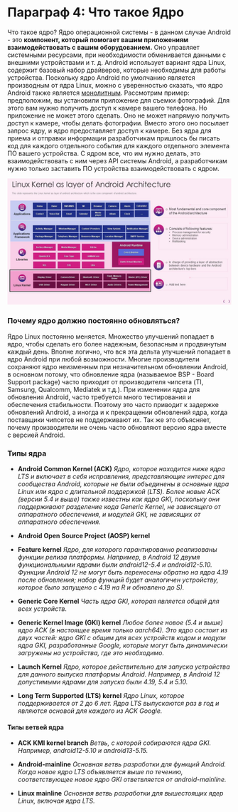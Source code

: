 # Параграф 4: Что такое Ядро

Что такое ядро? Ядро операционной системы - в данном случае Android - это **компонент, который помогает вашим приложениям взаимодействовать с вашим оборудованием.** Оно управляет системными ресурсами, при необходимости обменивается данными с внешними устройствами и т. д. Android использует вариант ядра Linux, содержит базовый набор драйверов, которые необходимы для работы устройства. Поскольку ядро Android по умолчанию является производным от ядра Linux, можно с уверенностью сказать, что ядро Android также является [монолитным](https://ru.wikipedia.org/wiki/%D0%9C%D0%BE%D0%BD%D0%BE%D0%BB%D0%B8%D1%82%D0%BD%D0%BE%D0%B5_%D1%8F%D0%B4%D1%80%D0%BE). Рассмотрим пример: предположим, вы установили приложение для съемки фотографий. Для этого вам нужно получить доступ к камере вашего телефона. Но приложение не может этого сделать. Оно не может напрямую получить доступ к камере, чтобы делать фотографии. Вместо этого оно посылает запрос ядру, и ядро предоставляет доступ к камере. Без ядра для приема и отправки информации разработчикам пришлось бы писать код для каждого отдельного события для каждого отдельного элемента ПО вашего устройства. С ядром все, что им нужно делать, это взаимодействовать с ним через API системы Android, а разработчикам нужно только заставить ПО устройства взаимодействовать с ядром.

![Представление наглядно](images/1.png)



### Почему ядро должно постоянно обновляться?

Ядро Linux постоянно меняется. Множество улучшений попадает в ядро, чтобы сделать его более надежным, безопасным и продвинутым каждый день. Вполне логично, что вся эта дельта улучшений попадает в ядро Android при любой возможности. Многие производители сохраняют ядро неизменным при незначительном обновлении Android, в основном потому, что обновление ядра (называемое BSP - Board Support package) часто приходит от производителя чипсета (TI, Samsung, Qualcomm, Mediatek и т.д.). При изменении ядра для обновления Android, часто требуется много тестирования и обеспечения стабильности. Поэтому это часто приводит к задержке обновлений Android, а иногда и к прекращении обновлений ядра, когда поставщики чипсетов не поддерживают их.
Так же это объясняет, почему производители не очень часто обновляют версию ядра вместе с версией Android.



### Типы ядра 

- **Android Common Kernel (ACK)**
  *Ядро, которое находится ниже ядра LTS и включает в себя исправления, представляющие интерес для сообщества Android, которые не были объединены в основные ядра Linux или ядра с длительной поддержкой (LTS). Более новые ACK (версии 5.4 и выше) также известны как ядра GKI, поскольку они поддерживают разделение кода Generic Kernel, не зависящего от аппаратного обеспечения, и модулей GKI, не зависящих от аппаратного обеспечения.*

- **Android Open Source Project (AOSP) kernel**

- **Feature kernel**
  *Ядро, для которого гарантированно реализованы функции релиза платформы. Например, в Android 12 двумя функциональными ядрами были android12-5.4 и android12-5.10. Функции Android 12 не могут быть перенесены обратно на ядра 4.19 после обновления; набор функций будет аналогичен устройству, которое было запущено с 4.19 на R и обновлено до S).*
  
- **Generic Core Kernel**
  *Часть ядра GKI, которая является общей для всех устройств*.
  
- **Generic Kernel Image (GKI) kernel**
  *Любое более новое (5.4 и выше) ядро ACK (в настоящее время только aarch64). Это ядро состоит из двух частей: ядро GKI с общим для всех устройств кодом и модули ядра GKI, разработанные Google, которые могут быть динамически загружены на устройства, где это необходимо.*
  
- **Launch Kernel**
  *Ядро, которое действительно для запуска устройства для данного выпуска платформы Android. Например, в Android 12 допустимыми ядрами для запуска были 4.19, 5.4 и 5.10.*
  
- **Long Term Supported (LTS) kernel**
  *Ядро Linux, которое поддерживается от 2 до 6 лет. Ядра LTS выпускаются раз в год и являются основой для каждого из ACK Google.*
#### Типы ветвей ядра

- **ACK KMI kernel branch**
  *Ветвь, с которой собираются ядра GKI. Например, android12-5.10 и android13-5.15.*

- **Android-mainline**
  *Основная ветвь разработки для функций Android. Когда новое ядро LTS объявляется выше по течению, соответствующее новое ядро GKI ответвляется от android-mainline.*

- **Linux mainline**
  *Основная ветвь разработки для вышестоящих ядер Linux, включая ядра LTS.*

